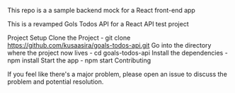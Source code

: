 This repo is a a sample backend mock for a React front-end app

This is a revamped Gols Todos API for a React API test project

Project Setup
Clone the Project - git clone https://github.com/kusaasira/goals-todos-api.git
Go into the directory where the project now lives - cd goals-todos-api
Install the dependencies - npm install
Start the app - npm start
Contributing

If you feel like there's a major problem, please open an issue to discuss the problem and potential resolution.